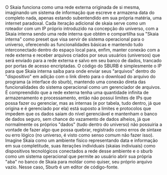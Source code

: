 O Skaia funciona como uma rede externa originada de si mesma, imaginando um sistema de informação que escreve e armazena data do completo nada, apenas estando subentendido em sua própria matéria, uma internet paradoxal. Cada iteração adicional de skaia serve como um roteador com um IP próprio introduzido na concepção do universo, com a Skaia interna sendo uma rede interna que obtém e compartilha sua "Skaia interna" como preset que visa servir de sistema operacional para o universo, oferecendo as funcionalidades básicas e mantendo tudo interconectado dentro do espaço local para, enfim, manter conexão com a rede externa e receber arquivos criados por seus usuários (universos) que será enviado para a rede externa e salvo em seu banco de dados, trancado por portas de acesso encriptadas. O código do SBURB é simplesmente o IP para que Skaia interna saiba para onde enviar seus "arquivos" dentro do "dispositivo" em adição com o link direto para o download do arquivo do programa (a interface do sburb), mantendo uma conexão direta das funcionalidades do sistema operacional como um gerenciador de arquivos. É compreendido que a rede externa tenha uma quantidade infinita de armazenamento e processamento, então não possui limites de IPs que possa fazer ou gerenciar, mas as internas (e por tabela, tudo dentro, já que origina e é gerenciado por ela) está suposto a limites e protocolos que impedem que os dados saiam do nível gerenciável e mantenham o banco de dados seguro, sem chance do vazamento de dados alheios, já que normalmente os próprios "dados" (tudo dentro do universo) não possuiria a vontade de fazer algo que possa quebrar, registrado como erros de sintaxe ou erro lógico (no universo, é visto como senso comum não fazer isso).
 Imagine Skaia como um ambiente físico representando data e informação em sua completitude, suas iterações individuais (skaias indiviuais) como dispositivos tecnológicos conectados a rede desse ambiente e o sburb como um sistema operacional que permite ao usuário abrir sua própria "aba" no banco de Skaia para moldar como quiser, seu próprio arquivo vazio. Nesse caso, Sburb é um editor de código-fonte.